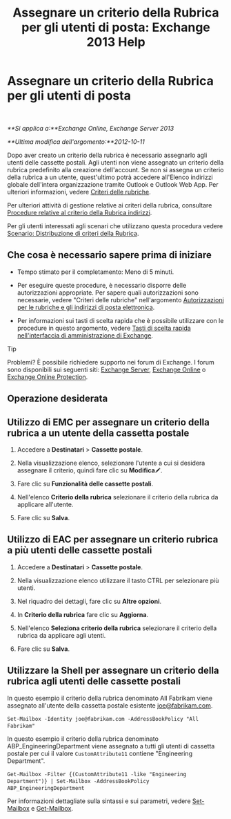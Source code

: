 ﻿---
title: 'Assegnare un criterio della Rubrica per gli utenti di posta: Exchange 2013 Help'
TOCTitle: Assegnare un criterio della Rubrica per gli utenti di posta
ms:assetid: bdfe6575-24c0-47d0-9cfb-ece910db248b
ms:mtpsurl: https://technet.microsoft.com/it-it/library/Hh529942(v=EXCHG.150)
ms:contentKeyID: 50481547
ms.date: 05/22/2018
mtps_version: v=EXCHG.150
ms.translationtype: MT
---

# Assegnare un criterio della Rubrica per gli utenti di posta

 

_**Si applica a:**Exchange Online, Exchange Server 2013_

_**Ultima modifica dell'argomento:**2012-10-11_

Dopo aver creato un criterio della rubrica è necessario assegnarlo agli utenti delle cassette postali. Agli utenti non viene assegnato un criterio della rubrica predefinito alla creazione dell'account. Se non si assegna un criterio della rubrica a un utente, quest'ultimo potrà accedere all'Elenco indirizzi globale dell'intera organizzazione tramite Outlook e Outlook Web App. Per ulteriori informazioni, vedere [Criteri delle rubriche](address-book-policies-exchange-2013-help.md).

Per ulteriori attività di gestione relative ai criteri della rubrica, consultare [Procedure relative al criterio della Rubrica indirizzi](address-book-policy-procedures-exchange-2013-help.md).

Per gli utenti interessati agli scenari che utilizzano questa procedura vedere [Scenario: Distribuzione di criteri della Rubrica](scenario-deploying-address-book-policies-exchange-2013-help.md).

## Che cosa è necessario sapere prima di iniziare

  - Tempo stimato per il completamento: Meno di 5 minuti.

  - Per eseguire queste procedure, è necessario disporre delle autorizzazioni appropriate. Per sapere quali autorizzazioni sono necessarie, vedere "Criteri delle rubriche" nell'argomento [Autorizzazioni per le rubriche e gli indirizzi di posta elettronica](email-address-and-address-book-permissions-exchange-2013-help.md).

  - Per informazioni sui tasti di scelta rapida che è possibile utilizzare con le procedure in questo argomento, vedere [Tasti di scelta rapida nell'interfaccia di amministrazione di Exchange](keyboard-shortcuts-in-the-exchange-admin-center-exchange-online-protection-help.md).


> [!TIP]
> Problemi? È possibile richiedere supporto nei forum di Exchange. I forum sono disponibili sui seguenti siti: <A href="https://go.microsoft.com/fwlink/p/?linkid=60612">Exchange Server</A>, <A href="https://go.microsoft.com/fwlink/p/?linkid=267542">Exchange Online</A> o <A href="https://go.microsoft.com/fwlink/p/?linkid=285351">Exchange Online Protection</A>.



## Operazione desiderata

## Utilizzo di EMC per assegnare un criterio della rubrica a un utente della cassetta postale

1.  Accedere a **Destinatari** \> **Cassette postale**.

2.  Nella visualizzazione elenco, selezionare l'utente a cui si desidera assegnare il criterio, quindi fare clic su **Modifica**![Icona Modifica](images/JJ218640.6f53ccb2-1f13-4c02-bea0-30690e6ea71d(EXCHG.150).gif "Icona Modifica").

3.  Fare clic su **Funzionalità delle cassette postali**.

4.  Nell'elenco **Criterio della rubrica** selezionare il criterio della rubrica da applicare all'utente.

5.  Fare clic su **Salva**.

## Utilizzo di EAC per assegnare un criterio rubrica a più utenti delle cassette postali

1.  Accedere a **Destinatari** \> **Cassette postale**.

2.  Nella visualizzazione elenco utilizzare il tasto CTRL per selezionare più utenti.

3.  Nel riquadro dei dettagli, fare clic su **Altre opzioni**.

4.  In **Criterio della rubrica** fare clic su **Aggiorna**.

5.  Nell'elenco **Seleziona criterio della rubrica** selezionare il criterio della rubrica da applicare agli utenti.

6.  Fare clic su **Salva**.

## Utilizzare la Shell per assegnare un criterio della rubrica agli utenti delle cassette postali

In questo esempio il criterio della rubrica denominato All Fabrikam viene assegnato all'utente della cassetta postale esistente joe@fabrikam.com.

    Set-Mailbox -Identity joe@fabrikam.com -AddressBookPolicy "All Fabrikam"

In questo esempio il criterio della rubrica denominato ABP\_EngineeringDepartment viene assegnato a tutti gli utenti di cassetta postale per cui il valore `CustomAttribute11` contiene "Engineering Department".

    Get-Mailbox -Filter {(CustomAttribute11 -like "Engineering Department")} | Set-Mailbox -AddressBookPolicy ABP_EngineeringDepartment

Per informazioni dettagliate sulla sintassi e sui parametri, vedere [Set-Mailbox](https://technet.microsoft.com/it-it/library/bb123981\(v=exchg.150\)) e [Get-Mailbox](https://technet.microsoft.com/it-it/library/bb123685\(v=exchg.150\)).

